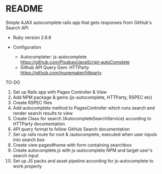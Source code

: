 # README

Simple AJAX autocomplete rails app that gets responses from GitHub's Search API 

* Ruby version 2.6.6

* Configuration
  - Autocompleter: js-autocomplete
  https://github.com/Pixabay/JavaScript-autoComplete
  - Github API Query Gem: HTTParty
  https://github.com/jnunemaker/httparty
  
TO-DO
1. Set up Rails app with Pages Controller & View
2. Add NPM package & gems (js-autocomplete, HTTParty, RSPEC etc)
3. Create RSPEC files
4. Add autocomplete method to PagesController which runs search and render search results to view
5. Create Class for search (AutocompleteSearchService) according to HTTParty documentation
6. API query format to follow GitHub Search documentation
7. Set up rails route for root & /autocomplete, executed when user inputs into search box
8. Create view pages#home with form containing searchbox
9. Create autocomplete.js with js-autocomplete NPM and target user's search input
10. Set up JS packs and asset pipeline according for js-autocomplete to work properly
